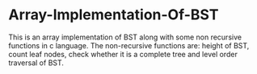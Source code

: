 # Array-Implementation-Of-BST
This is an array implementation of BST along with some non recursive functions in c language.
The non-recursive functions are: height of BST, count leaf nodes, check whether it is a complete tree and level order traversal of BST.
